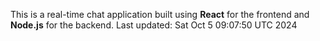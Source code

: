 This is a real-time chat application built using **React** for the frontend and **Node.js** for the backend.
Last updated: Sat Oct  5 09:07:50 UTC 2024
